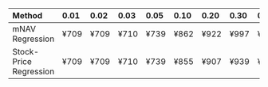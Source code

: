 | Method                 | 0.01   | 0.02   | 0.03   | 0.05   | 0.10   | 0.20   | 0.30   | 0.40   | 0.50   | 0.60   | 0.70   | 0.80   | 0.90   | 0.95   | 0.97   | 0.98   | 0.99   |
|:-----------------------|:-------|:-------|:-------|:-------|:-------|:-------|:-------|:-------|:-------|:-------|:-------|:-------|:-------|:-------|:-------|:-------|:-------|
| mNAV Regression        | ¥709   | ¥709   | ¥710   | ¥739   | ¥862   | ¥922   | ¥997   | ¥1,163 | ¥1,277 | ¥1,437 | ¥1,693 | ¥2,079 | ¥2,618 | ¥2,795 | ¥2,972 | ¥3,051 | ¥3,024 |
| Stock-Price Regression | ¥709   | ¥709   | ¥710   | ¥739   | ¥855   | ¥907   | ¥939   | ¥1,061 | ¥1,187 | ¥1,264 | ¥1,472 | ¥1,976 | ¥2,330 | ¥2,631 | ¥2,724 | ¥2,763 | ¥2,833 |